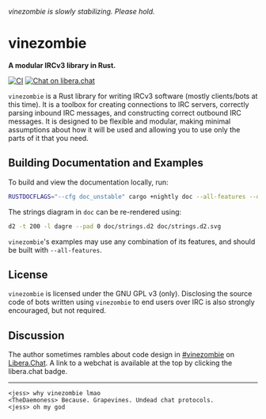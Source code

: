 *vinezombie is slowly stabilizing. Please hold.*

# vinezombie

**A modular IRCv3 library in Rust.**

[![CI](https://github.com/vinezombie/vinezombie/actions/workflows/ci.yml/badge.svg)](https://github.com/vinezombie/vinezombie/actions/workflows/ci.yml)
[![Chat on libera.chat](https://img.shields.io/badge/libera.chat-%23vinezombie-rgb?logo=liberadotchat&color=%23ff55dd)](https://web.libera.chat/gamja#vinezombie)

`vinezombie` is a Rust library for writing IRCv3 software
(mostly clients/bots at this time).
It is a toolbox for creating connections to IRC servers,
correctly parsing inbound IRC messages,
and constructing correct outbound IRC messages.
It is designed to be flexible and modular,
making minimal assumptions about how it will be used and
allowing you to use only the parts of it that you need.

## Building Documentation and Examples

To build and view the documentation locally, run:
```sh
RUSTDOCFLAGS="--cfg doc_unstable" cargo +nightly doc --all-features --open`
```

The strings diagram in `doc` can be re-rendered using:
```sh
d2 -t 200 -l dagre --pad 0 doc/strings.d2 doc/strings.d2.svg
```

`vinezombie`'s examples may use any combination of its features,
and should be built with `--all-features`.

## License

`vinezombie` is licensed under the GNU GPL v3 (only).
Disclosing the source code of bots written using `vinezombie` to
end users over IRC is also strongly encouraged, but not required.

## Discussion

The author sometimes rambles about code design in
[#vinezombie](ircs://irc.libera.chat/#vinezombie)
on [Libera.Chat](https://libera.chat/).
A link to a webchat is available at the top by clicking the libera.chat badge.

---

```
<jess> why vinezombie lmao
<TheDaemoness> Because. Grapevines. Undead chat protocols.
<jess> oh my god
```
